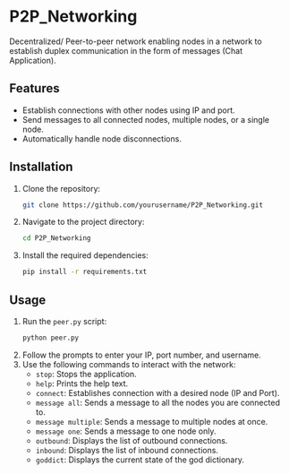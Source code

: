# P2P_Networking
Decentralized/ Peer-to-peer network enabling nodes in a network to establish duplex communication in the form of messages (Chat Application).

## Features
- Establish connections with other nodes using IP and port.
- Send messages to all connected nodes, multiple nodes, or a single node.
- Automatically handle node disconnections.

## Installation
1. Clone the repository:
    ```sh
    git clone https://github.com/yourusername/P2P_Networking.git
    ```
2. Navigate to the project directory:
    ```sh
    cd P2P_Networking
    ```
3. Install the required dependencies:
    ```sh
    pip install -r requirements.txt
    ```

## Usage
1. Run the `peer.py` script:
    ```sh
    python peer.py
    ```
2. Follow the prompts to enter your IP, port number, and username.
3. Use the following commands to interact with the network:
    - `stop`: Stops the application.
    - `help`: Prints the help text.
    - `connect`: Establishes connection with a desired node (IP and Port).
    - `message all`: Sends a message to all the nodes you are connected to.
    - `message multiple`: Sends a message to multiple nodes at once.
    - `message one`: Sends a message to one node only.
    - `outbound`: Displays the list of outbound connections.
    - `inbound`: Displays the list of inbound connections.
    - `goddict`: Displays the current state of the god dictionary.

